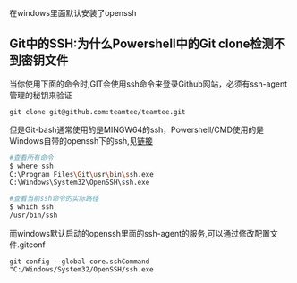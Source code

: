 在windows里面默认安装了openssh

## Git中的SSH:为什么Powershell中的Git clone检测不到密钥文件
当你使用下面的命令时,GIT会使用ssh命令来登录Github网站，必须有ssh-agent管理的秘钥来验证
```
git clone git@github.com:teamtee/teamtee.git
```
但是Git-bash通常使用的是MINGW64的ssh，Powershell/CMD使用的是Windows自带的openssh下的ssh,见[链接](https://blog.brian.pub/blog/openssh-on-windows.html)
```bash
#查看所有命令
$ where ssh
C:\Program Files\Git\usr\bin\ssh.exe
C:\Windows\System32\OpenSSH\ssh.exe

#查看当前ssh命令的实际路径
$ which ssh
/usr/bin/ssh
```
而windows默认启动的openssh里面的ssh-agent的服务,可以通过修改配置文件.gitconf
```
git config --global core.sshCommand "C:/Windows/System32/OpenSSH/ssh.exe
```

